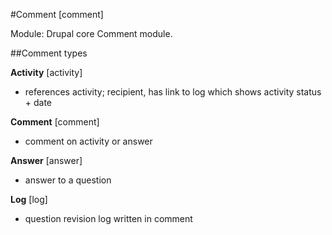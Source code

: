 #Comment [comment]

Module: Drupal core Comment module.

##Comment types

**Activity** [activity] 
 - references activity; recipient, has link to log which shows activity status + date

**Comment** [comment]
 - comment on activity or answer

**Answer** [answer] 
 - answer to a question

**Log** [log] 
 - question revision log written in comment
